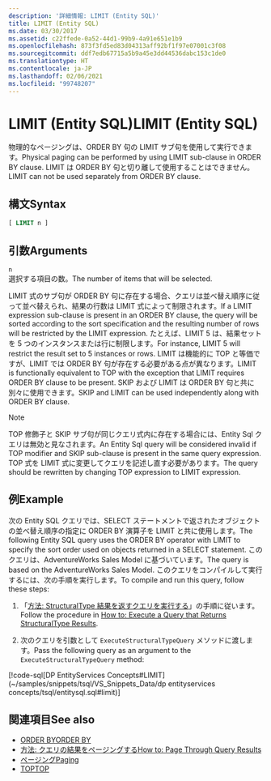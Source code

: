 ```yaml
---
description: '詳細情報: LIMIT (Entity SQL)'
title: LIMIT (Entity SQL)
ms.date: 03/30/2017
ms.assetid: c22ffede-0a52-44d1-99b9-4a91e651e1b9
ms.openlocfilehash: 873f3fd5ed83d04313aff92bf1f97e07001c3f08
ms.sourcegitcommit: ddf7edb67715a5b9a45e3dd44536dabc153c1de0
ms.translationtype: HT
ms.contentlocale: ja-JP
ms.lasthandoff: 02/06/2021
ms.locfileid: "99748207"
---
```

# <a name="limit-entity-sql"></a><span data-ttu-id="ffa5b-103">LIMIT (Entity SQL)</span><span class="sxs-lookup"><span data-stu-id="ffa5b-103">LIMIT (Entity SQL)</span></span>

<span data-ttu-id="ffa5b-104">物理的なページングは、ORDER BY 句の LIMIT サブ句を使用して実行できます。</span><span class="sxs-lookup"><span data-stu-id="ffa5b-104">Physical paging can be performed by using LIMIT sub-clause in ORDER BY clause.</span></span> <span data-ttu-id="ffa5b-105">LIMIT は ORDER BY 句と切り離して使用することはできません。</span><span class="sxs-lookup"><span data-stu-id="ffa5b-105">LIMIT can not be used separately from ORDER BY clause.</span></span>  
  
## <a name="syntax"></a><span data-ttu-id="ffa5b-106">構文</span><span class="sxs-lookup"><span data-stu-id="ffa5b-106">Syntax</span></span>  
  
```sql  
[ LIMIT n ]  
```  
  
## <a name="arguments"></a><span data-ttu-id="ffa5b-107">引数</span><span class="sxs-lookup"><span data-stu-id="ffa5b-107">Arguments</span></span>  

 `n`  
 <span data-ttu-id="ffa5b-108">選択する項目の数。</span><span class="sxs-lookup"><span data-stu-id="ffa5b-108">The number of items that will be selected.</span></span>  
  
 <span data-ttu-id="ffa5b-109">LIMIT 式のサブ句が ORDER BY 句に存在する場合、クエリは並べ替え順序に従って並べ替えられ、結果の行数は LIMIT 式によって制限されます。</span><span class="sxs-lookup"><span data-stu-id="ffa5b-109">If a LIMIT expression sub-clause is present in an ORDER BY clause, the query will be sorted according to the sort specification and the resulting number of rows will be restricted by the LIMIT expression.</span></span> <span data-ttu-id="ffa5b-110">たとえば、LIMIT 5 は、結果セットを 5 つのインスタンスまたは行に制限します。</span><span class="sxs-lookup"><span data-stu-id="ffa5b-110">For instance, LIMIT 5 will restrict the result set to 5 instances or rows.</span></span> <span data-ttu-id="ffa5b-111">LIMIT は機能的に TOP と等価ですが、LIMIT では ORDER BY 句が存在する必要がある点が異なります。</span><span class="sxs-lookup"><span data-stu-id="ffa5b-111">LIMIT is functionally equivalent to TOP with the exception that LIMIT requires ORDER BY clause to be present.</span></span> <span data-ttu-id="ffa5b-112">SKIP および LIMIT は ORDER BY 句と共に別々に使用できます。</span><span class="sxs-lookup"><span data-stu-id="ffa5b-112">SKIP and LIMIT can be used independently along with ORDER BY clause.</span></span>  
  
> [!NOTE]
> <span data-ttu-id="ffa5b-113">TOP 修飾子と SKIP サブ句が同じクエリ式内に存在する場合には、Entity Sql クエリは無効と見なされます。</span><span class="sxs-lookup"><span data-stu-id="ffa5b-113">An Entity Sql query will be considered invalid if TOP modifier and SKIP sub-clause is present in the same query expression.</span></span> <span data-ttu-id="ffa5b-114">TOP 式を LIMIT 式に変更してクエリを記述し直す必要があります。</span><span class="sxs-lookup"><span data-stu-id="ffa5b-114">The query should be rewritten by changing TOP expression to LIMIT expression.</span></span>  
  
## <a name="example"></a><span data-ttu-id="ffa5b-115">例</span><span class="sxs-lookup"><span data-stu-id="ffa5b-115">Example</span></span>  

 <span data-ttu-id="ffa5b-116">次の Entity SQL クエリでは、SELECT ステートメントで返されたオブジェクトの並べ替え順序の指定に ORDER BY 演算子を LIMIT と共に使用します。</span><span class="sxs-lookup"><span data-stu-id="ffa5b-116">The following Entity SQL query uses the ORDER BY operator with LIMIT to specify the sort order used on objects returned in a SELECT statement.</span></span> <span data-ttu-id="ffa5b-117">このクエリは、AdventureWorks Sales Model に基づいています。</span><span class="sxs-lookup"><span data-stu-id="ffa5b-117">The query is based on the AdventureWorks Sales Model.</span></span> <span data-ttu-id="ffa5b-118">このクエリをコンパイルして実行するには、次の手順を実行します。</span><span class="sxs-lookup"><span data-stu-id="ffa5b-118">To compile and run this query, follow these steps:</span></span>  
  
1. <span data-ttu-id="ffa5b-119">「[方法: StructuralType 結果を返すクエリを実行する](../how-to-execute-a-query-that-returns-structuraltype-results.md)」の手順に従います。</span><span class="sxs-lookup"><span data-stu-id="ffa5b-119">Follow the procedure in [How to: Execute a Query that Returns StructuralType Results](../how-to-execute-a-query-that-returns-structuraltype-results.md).</span></span>  
  
2. <span data-ttu-id="ffa5b-120">次のクエリを引数として `ExecuteStructuralTypeQuery` メソッドに渡します。</span><span class="sxs-lookup"><span data-stu-id="ffa5b-120">Pass the following query as an argument to the `ExecuteStructuralTypeQuery` method:</span></span>  
  
 [!code-sql[DP EntityServices Concepts#LIMIT](~/samples/snippets/tsql/VS_Snippets_Data/dp entityservices concepts/tsql/entitysql.sql#limit)]  
  
## <a name="see-also"></a><span data-ttu-id="ffa5b-121">関連項目</span><span class="sxs-lookup"><span data-stu-id="ffa5b-121">See also</span></span>

- [<span data-ttu-id="ffa5b-122">ORDER BY</span><span class="sxs-lookup"><span data-stu-id="ffa5b-122">ORDER BY</span></span>](order-by-entity-sql.md)
- <span data-ttu-id="ffa5b-123">[方法: クエリの結果をページングする](/previous-versions/dotnet/netframework-4.0/bb738702(v=vs.100))</span><span class="sxs-lookup"><span data-stu-id="ffa5b-123">[How to: Page Through Query Results](/previous-versions/dotnet/netframework-4.0/bb738702(v=vs.100))</span></span>
- [<span data-ttu-id="ffa5b-124">ページング</span><span class="sxs-lookup"><span data-stu-id="ffa5b-124">Paging</span></span>](paging-entity-sql.md)
- [<span data-ttu-id="ffa5b-125">TOP</span><span class="sxs-lookup"><span data-stu-id="ffa5b-125">TOP</span></span>](top-entity-sql.md)
